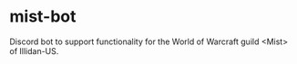 # mist-bot
Discord bot to support functionality for the World of Warcraft guild &lt;Mist> of Illidan-US.
